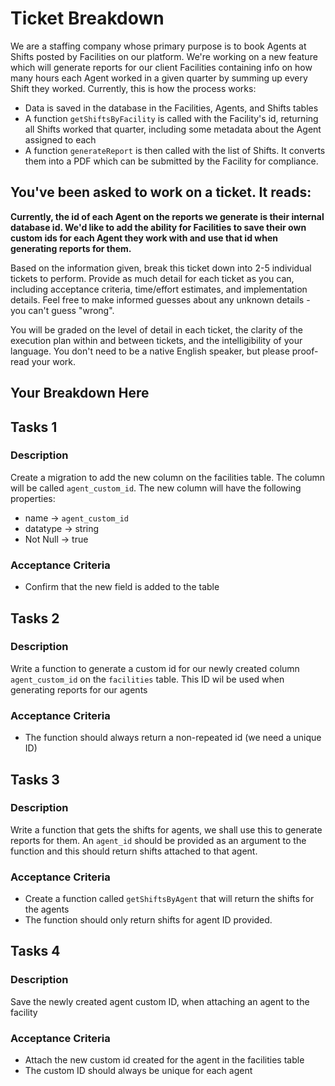 # Ticket Breakdown
We are a staffing company whose primary purpose is to book Agents at Shifts posted by Facilities on our platform. We're working on a new feature which will generate reports for our client Facilities containing info on how many hours each Agent worked in a given quarter by summing up every Shift they worked. Currently, this is how the process works:

- Data is saved in the database in the Facilities, Agents, and Shifts tables
- A function `getShiftsByFacility` is called with the Facility's id, returning all Shifts worked that quarter, including some metadata about the Agent assigned to each
- A function `generateReport` is then called with the list of Shifts. It converts them into a PDF which can be submitted by the Facility for compliance.

## You've been asked to work on a ticket. It reads:

**Currently, the id of each Agent on the reports we generate is their internal database id. We'd like to add the ability for Facilities to save their own custom ids for each Agent they work with and use that id when generating reports for them.**


Based on the information given, break this ticket down into 2-5 individual tickets to perform. Provide as much detail for each ticket as you can, including acceptance criteria, time/effort estimates, and implementation details. Feel free to make informed guesses about any unknown details - you can't guess "wrong".


You will be graded on the level of detail in each ticket, the clarity of the execution plan within and between tickets, and the intelligibility of your language. You don't need to be a native English speaker, but please proof-read your work.

## Your Breakdown Here


## Tasks 1

### Description

Create a migration to add the new column on the facilities table. The column will be called `agent_custom_id`. The new column will have the following properties:
 - name -> `agent_custom_id`
 - datatype -> string
 - Not Null -> true

 ### Acceptance Criteria

 - Confirm that the new field is added to the table


## Tasks 2

### Description

Write a function to generate a custom id for our newly created column `agent_custom_id` on the `facilities` table. This ID wil be used when generating reports for our agents

 ### Acceptance Criteria

 - The function should always return a non-repeated id (we need a unique ID)

## Tasks 3

### Description

Write a function that gets the shifts for agents, we shall use this to generate reports for them. An `agent_id` should be provided as an argument to the function and this should return shifts attached to that agent.

### Acceptance Criteria

- Create a function called `getShiftsByAgent` that will return the shifts for the agents
- The function should only return shifts for agent ID provided.

## Tasks 4

### Description

Save the newly created agent custom ID, when attaching an agent to the facility 

### Acceptance Criteria

- Attach the new custom id created for the agent in the facilities table
- The custom ID should always be unique for each agent